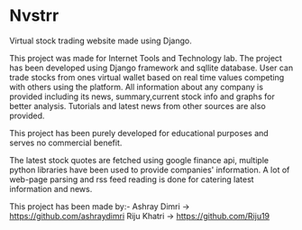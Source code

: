 # Nvstrr
Virtual stock trading website made using Django.

This project was made for Internet Tools and Technology lab. The project has been developed using Django framework and sqllite database. User can trade stocks from ones virtual wallet based on real time values competing with others using the platform. All information about any company is provided including its news, summary,current stock info and graphs for better analysis. Tutorials and latest news from other sources are also provided.

This project has been purely developed for educational purposes and serves no commercial benefit.

The latest stock quotes are fetched using google finance api, multiple python libraries have been used to provide companies' information.
A lot of web-page parsing and rss feed reading is done for catering latest information and news.

This project has been made by:-
Ashray Dimri -> https://github.com/ashraydimri
Riju Khatri -> https://github.com/Riju19